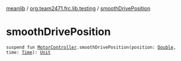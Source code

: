 [meanlib](../index.md) / [org.team2471.frc.lib.testing](index.md) / [smoothDrivePosition](./smooth-drive-position.md)

# smoothDrivePosition

`suspend fun `[`MotorController`](../org.team2471.frc.lib.actuators/-motor-controller/index.md)`.smoothDrivePosition(position: `[`Double`](https://kotlinlang.org/api/latest/jvm/stdlib/kotlin/-double/index.html)`, time: `[`Time`](../org.team2471.frc.lib.units/-time/index.md)`): `[`Unit`](https://kotlinlang.org/api/latest/jvm/stdlib/kotlin/-unit/index.html)